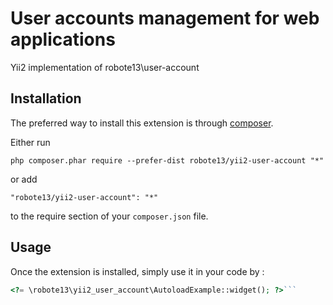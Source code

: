 User accounts management for web applications
=============================================
Yii2 implementation of robote13\user-account

Installation
------------

The preferred way to install this extension is through [composer](http://getcomposer.org/download/).

Either run

```
php composer.phar require --prefer-dist robote13/yii2-user-account "*"
```

or add

```
"robote13/yii2-user-account": "*"
```

to the require section of your `composer.json` file.


Usage
-----

Once the extension is installed, simply use it in your code by  :

```php
<?= \robote13\yii2_user_account\AutoloadExample::widget(); ?>```